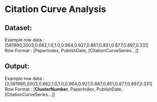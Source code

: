 # Citation Curve Analysis


## Dataset:
Example row data : [581990,2003,0.662,1.0,1.0,0.964,0.927,0.887,0.851,0.877,0.897,0.331] <br>
Row Format : [PaperIndex, PublishDate, [CitationCurveSeries...]]

## Output:
Example row data : [3,581990,2003,0.662,1.0,1.0,0.964,0.927,0.887,0.851,0.877,0.897,0.331] <br>
Row Format : [**ClusterNumber**, PaperIndex, PublishDate, [CitationCurveSeries...]]

